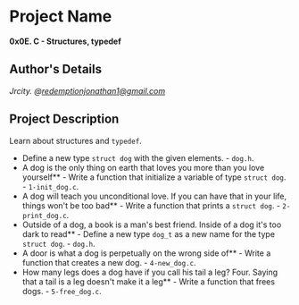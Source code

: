 # Project Name
**0x0E. C - Structures, typedef**

## Author's Details
*Jrcity.* 
*@redemptionjonathan1@gmail.com*

## Project Description
Learn about structures and `typedef`.

- Define a new type `struct dog` with the given elements. - `dog.h`.
- A dog is the only thing on earth that loves you more than you love yourself** - Write a function that initialize a variable of type `struct dog`. - `1-init_dog.c`.
- A dog will teach you unconditional love. If you can have that in your life, things won't be too bad** - Write a function that prints a `struct dog`. - `2-print_dog.c`.
- Outside of a dog, a book is a man's best friend. Inside of a dog it's too dark to read** - Define a new type `dog_t` as a new name for the type `struct dog`. - `dog.h`.
- A door is what a dog is perpetually on the wrong side of** - Write a function that creates a new dog. - `4-new_dog.c`.
- How many legs does a dog have if you call his tail a leg? Four. Saying that a tail is a leg doesn't make it a leg** - Write a function that frees dogs. - `5-free_dog.c`.

